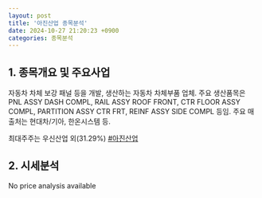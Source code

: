 ```yaml
---
layout: post
title: '아진산업 종목분석'
date: 2024-10-27 21:20:23 +0900
categories: 종목분석
---
```


## 1. 종목개요 및 주요사업

자동차 차체 보강 패널 등을 개발, 생산하는 자동차 차체부품 업체. 주요 생산품목은 PNL ASSY DASH COMPL, RAIL ASSY ROOF FRONT, CTR FLOOR ASSY COMPL, PARTITION ASSY CTR FRT, REINF ASSY SIDE COMPL 등임. 주요 매출처는 현대차/기아, 한온시스템 등. 

최대주주는 우신산업 외(31.29%)
[#아진산업](#)

## 2. 시세분석

No price analysis available
